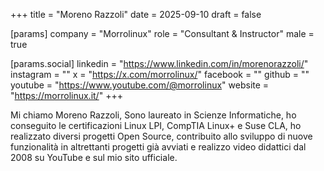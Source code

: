 +++
title = "Moreno Razzoli"
date = 2025-09-10
draft = false

[params]
company = "Morrolinux"
role = "Consultant & Instructor"
male = true

[params.social]
linkedin = "https://www.linkedin.com/in/morenorazzoli/"
instagram = ""
x = "https://x.com/morrolinux/"
facebook = ""
github = ""
youtube = "https://www.youtube.com/@morrolinux"
website = "https://morrolinux.it/"
+++

Mi chiamo Moreno Razzoli,
Sono laureato in Scienze Informatiche, ho conseguito le certificazioni Linux LPI, CompTIA Linux+ e Suse CLA, ho realizzato diversi progetti Open Source, contribuito allo sviluppo di nuove funzionalità in altrettanti progetti già avviati e realizzo video didattici dal 2008 su YouTube e sul mio sito ufficiale.
